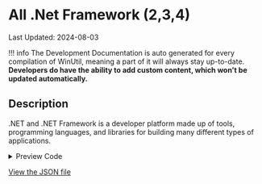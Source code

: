 ﻿# All .Net Framework (2,3,4)

Last Updated: 2024-08-03


!!! info
     The Development Documentation is auto generated for every compilation of WinUtil, meaning a part of it will always stay up-to-date. **Developers do have the ability to add custom content, which won't be updated automatically.**


## Description

.NET and .NET Framework is a developer platform made up of tools, programming languages, and libraries for building many different types of applications.

<!-- BEGIN CUSTOM CONTENT -->

<!-- END CUSTOM CONTENT -->

<details>
<summary>Preview Code</summary>

```json
{
    "Content":  "All .Net Framework (2,3,4)",
    "Description":  ".NET and .NET Framework is a developer platform made up of tools, programming languages, and libraries for building many different types of applications.",
    "category":  "Features",
    "panel":  "1",
    "Order":  "a010_",
    "feature":  [
                    "NetFx4-AdvSrvs",
                    "NetFx3"
                ],
    "InvokeScript":  [

                     ]
}
```
</details>

<!-- BEGIN SECOND CUSTOM CONTENT -->

<!-- END SECOND CUSTOM CONTENT -->

[View the JSON file](https://github.com/ChrisTitusTech/winutil/tree/main/config/feature.json)

